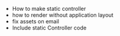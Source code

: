 - How to make static controller
- how to render without application layout
- fix assets on email
- Include static Controller code
